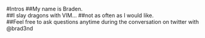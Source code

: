 #Intros
##My name is Braden.
<br />
##I slay dragons with VIM...
##not as often as I would like.
<br />
##Feel free to ask questions anytime during the conversation on twitter with @brad3nd
